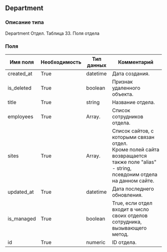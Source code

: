 
## Department

### Описание типа
Department
Отдел.
Таблица 33. Поля отдела


### Поля

| Имя поля | Необходимость | Тип данных | Комментарий |
|---|---|---|---|
|created_at|True|datetime|Дата создания.<br/>|
|is_deleted|True|boolean|Признак удаленного объекта.<br/>|
|title|True|string|Название отдела.<br/>|
|employees|True|Array.<Employee>|Список сотрудников отдела.<br/>|
|sites|True|Array.<Site>|Список сайтов, c которыми связан отдел.<br/>Кроме полей сайта возвращается также поле "alias" - string, псевдоним отдела на данном сайте.<br/>|
|updated_at|True|datetime|Дата последнего обновления.<br/>|
|is_managed|True|boolean|True, если отдел входит в число своих отделов сотрудника, вызывающего метод.<br/>|
|id|True|numeric|ID отдела.<br/>|
